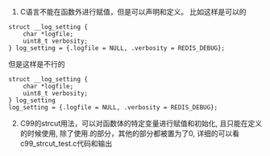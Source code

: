 1. C语言不能在函数外进行赋值，但是可以声明和定义。
比如这样是可以的
```
struct __log_setting {
	char *logfile;
	uint8_t verbosity;
} log_setting = {.logfile = NULL, .verbosity = REDIS_DEBUG};
```
但是这样是不行的
```
struct __log_setting {
	char *logfile;
	uint8_t verbosity;
} log_setting 
log_setting = {.logfile = NULL, .verbosity = REDIS_DEBUG};
```
2. C99的strcut用法，可以对函数体的特定变量进行赋值和初始化, 且只能在定义的时候使用, 除了使用.的部分，其他的部分都被置为了0, 详细的可以看c99_strcut_test.c代码和输出
